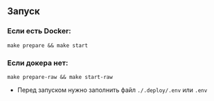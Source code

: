 ## Запуск

### Если есть Docker:
```shell
make prepare && make start
```

### Если докера нет:
```shell
make prepare-raw && make start-raw
```

- Перед запуском нужно заполнить файл `./.deploy/.env` или `.env`
